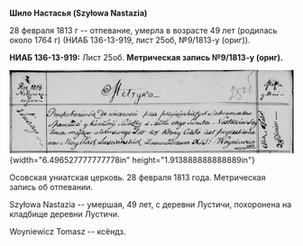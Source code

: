 **Шило Настасья (Szyłowa Nastazia)**

28 февраля 1813 г -- отпевание, умерла в возрасте 49 лет (родилась около
1764 г) (НИАБ 136-13-919, лист 25об, №9/1813-у (ориг)).

**НИАБ 136-13-919:** Лист 25об. **Метрическая запись №9/1813-у (ориг).**

![](./media/204573d95cb2f88e1a119d15c9b83782a4bcf108.png){width="6.496527777777778in"
height="1.913888888888889in"}

Осовская униатская церковь. 28 февраля 1813 года. Метрическая запись об
отпевании.

Szyłowa Nastazia -- умершая, 49 лет, с деревни Лустичи, похоронена на
кладбище деревни Лустичи.

Woyniewicz Tomasz -- ксёндз.
